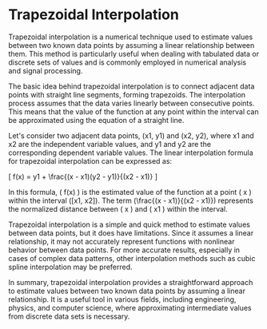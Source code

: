 # Trapezoidal Interpolation

Trapezoidal interpolation is a numerical technique used to estimate values between two known data points by assuming a linear relationship between them. This method is particularly useful when dealing with tabulated data or discrete sets of values and is commonly employed in numerical analysis and signal processing.

The basic idea behind trapezoidal interpolation is to connect adjacent data points with straight line segments, forming trapezoids. The interpolation process assumes that the data varies linearly between consecutive points. This means that the value of the function at any point within the interval can be approximated using the equation of a straight line.

Let's consider two adjacent data points, (x1, y1) and (x2, y2), where x1 and x2 are the independent variable values, and y1 and y2 are the corresponding dependent variable values. The linear interpolation formula for trapezoidal interpolation can be expressed as:

\[ f(x) = y1 + \frac{(x - x1)(y2 - y1)}{(x2 - x1)} \]

In this formula, \( f(x) \) is the estimated value of the function at a point \( x \) within the interval \([x1, x2]\). The term \(\frac{(x - x1)}{(x2 - x1)}\) represents the normalized distance between \( x \) and \( x1 \) within the interval.

Trapezoidal interpolation is a simple and quick method to estimate values between data points, but it does have limitations. Since it assumes a linear relationship, it may not accurately represent functions with nonlinear behavior between data points. For more accurate results, especially in cases of complex data patterns, other interpolation methods such as cubic spline interpolation may be preferred.

In summary, trapezoidal interpolation provides a straightforward approach to estimate values between two known data points by assuming a linear relationship. It is a useful tool in various fields, including engineering, physics, and computer science, where approximating intermediate values from discrete data sets is necessary.

